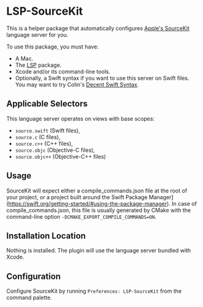 # LSP-SourceKit

This is a helper package that automatically configures [Apple's SourceKit](https://github.com/apple/sourcekit-lsp) language server for you.

To use this package, you must have:

- A Mac.
- The [LSP](https://packagecontrol.io/packages/LSP) package.
- Xcode and/or its command-line tools.
- Optionally, a Swift syntax if you want to use this server on Swift files. You may want to try Colin's [Decent Swift Syntax](https://packagecontrol.io/packages/Decent%20Swift%20Syntax).

## Applicable Selectors

This language server operates on views with base scopes:

- `source.swift` (Swift files),
- `source.c` (C files),
- `source.c++` (C++ files),
- `source.objc` (Objective-C files),
- `source.objc++` (Objective-C++ files)

## Usage

SourceKit will expect either a compile_commands.json file at the root of your project, or a project built around the Swift Package Manager](https://swift.org/getting-started/#using-the-package-manager).
In case of compile_commands.json, this file is usually generated by CMake with the command-line option `-DCMAKE_EXPORT_COMPILE_COMMANDS=ON`.

## Installation Location

Nothing is installed. The plugin will use the language server bundled with Xcode.

## Configuration

Configure SourceKit by running `Preferences: LSP-SourceKit` from the command palette.

